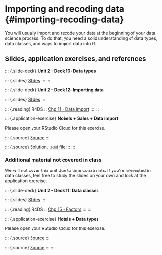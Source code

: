# Importing and recoding data {#importing-recoding-data}

You will usually import and recode your data at the beginning of your data science process.
To do that, you need a solid understanding of data types, data classes, and ways to import data into R.

## Slides, application exercises, and references

::: {.slide-deck}
**Unit 2 - Deck 10: Data types**

::: {.slides}
[Slides](https://lukas-jue.github.io/intro-tidyverse/slides/u2-d10-data-types/u2-d10-data-types.html#1)
:::
:::

::: {.slide-deck}
**Unit 2 - Deck 12: Importing data**

::: {.slides}
[Slides](https://lukas-jue.github.io/intro-tidyverse/slides/u2-d12-data-import/u2-d12-data-import.html#1)
:::

::: {.reading}
R4DS :: [Chp 11 - Data import](https://r4ds.had.co.nz/data-import.html)
:::
:::

::: {.application-exercise}
**Nobels + Sales + Data import**

Please open your RStudio Cloud for this exercise.

::: {.source}
[Source](https://github.com/lukas-jue/intro-tidyverse/blob/master/docs/application-exercises/ae-06-nobels-sales-dataimport/nobels-csv.Rmd)
:::

::: {.source}
[Solution, `.Rmd` file](https://github.com/lukas-jue/intro-tidyverse/blob/master/docs/application-exercises/ae-06-nobels-sales-dataimport/nobels-csv-solution.Rmd)
:::
:::

<!-- ::: {.source} -->

<!-- [Source](https://github.com/lukas-jue/intro-tidyverse/blob/master/docs/application-exercises/ae-06-nobels-sales-dataimport/sales-excel.Rmd) -->

<!-- ::: -->

<!-- ::: -->

### Additional material not covered in class

We will not cover this unit due to time constraints.
If you're interested in data classes, feel free to study the slides on your own and look at the application exercise.

::: {.slide-deck}
**Unit 2 - Deck 11: Data classes**

::: {.slides}
[Slides](https://lukas-jue.github.io/intro-tidyverse/slides/u2-d11-data-classes/u2-d11-data-classes.html#1)
:::

::: {.reading}
R4DS :: [Chp 15 - Factors](https://r4ds.had.co.nz/factors.html)
:::
:::

::: {.application-exercise}
**Hotels + Data types**

Please open your RStudio Cloud for this exercise.

::: {.source}
[Source](https://github.com/lukas-jue/intro-tidyverse/blob/master/docs/application-exercises/ae-05-hotels-datatypes/hotels-forcats.Rmd)
:::

::: {.source}
[Source](https://github.com/lukas-jue/intro-tidyverse/blob/master/docs/application-exercises/ae-05-hotels-datatypes/type-coercion.Rmd)
:::
:::
